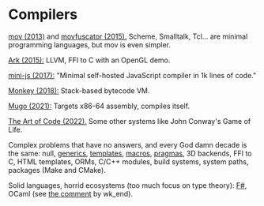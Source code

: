 # Compilers

[mov (2013)](https://stackoverflow.com/questions/61048788/why-is-mov-turing-complete) and [movfuscator (2015).](https://github.com/Battelle/movfuscator) Scheme, Smalltalk, Tcl... are minimal programming languages, but mov is even simpler.

[Ark (2015):](https://github.com/ark-lang/ark) LLVM, FFI to C with an OpenGL demo.

[mini-js (2017):](https://github.com/maierfelix/mini-js/tree/master) "Minimal self-hosted JavaScript compiler in 1k lines of code."

[Monkey (2018):](https://github.com/search?q=monkey+compiler) Stack-based bytecode VM.

[Mugo (2021):](https://benhoyt.com/writings/mugo/) Targets x86-64 assembly, compiles itself.

[The Art of Code (2022).](https://www.youtube.com/watch?v=gwLQMuTspxE) Some other systems like John Conway's Game of Life.

Complex problems that have no answers, and every God damn decade is the same: null, [generics](https://nim-lang.org/docs/tut2.html#generics), [templates](https://nim-lang.org/docs/tut2.html#templates), [macros](https://nim-lang.org/docs/tut3.html), [pragmas](https://nim-lang.org/docs/manual.html#pragmas), 3D backends, FFI to C, HTML templates, ORMs, C/C++ modules, build systems, system paths, packages (Make and CMake).

Solid languages, horrid ecosystems (too much focus on type theory): [F#](https://danielbachler.de/2020/12/23/what-i-wish-i-knew-when-learning-fsharp.html), OCaml (see [the comment](https://news.ycombinator.com/item?id=29581112) by wk_end).
